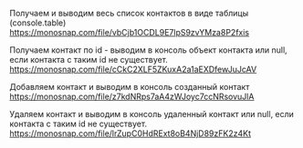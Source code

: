 Получаем и выводим весь список контактов в виде таблицы (console.table)
https://monosnap.com/file/vbCjb1OCDL9E7lpS9zvYMza8P2fxis

Получаем контакт по id - выводим в консоль объект контакта или null, если контакта с таким id не существует.
https://monosnap.com/file/cCkC2XLF5ZKuxA2a1aEXDfewJuJcAV

Добавляем контакт и выводим в консоль созданный контакт
https://monosnap.com/file/z7kdNRps7aA4zWJoyc7ccNRsovuJlA

Удаляем контакт и выводим в консоль удаленный контакт или null, если контакта с таким id не существует.
https://monosnap.com/file/lrZupC0HdRExt8oB4NjD89zFK2z4Kt

